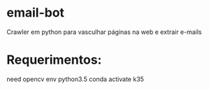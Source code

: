 # email-bot
Crawler em python para vasculhar páginas na web e extrair e-mails

# Requerimentos:
need opencv
env  python3.5
conda activate k35
